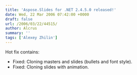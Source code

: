 ```yaml
---
title: 'Aspose.Slides for .NET 2.4.5.0 released!'
date: Wed, 22 Mar 2006 07:42:00 +0000
draft: false
url: /2006/03/22/44515/
author: Alcrus
summary: ''
tags: ['Alexey Zhilin']
---
```


Hot fix contains:  

*   Fixed: Cloning masters and slides (bullets and font style).
*   Fixed: Cloning slides with animation.







